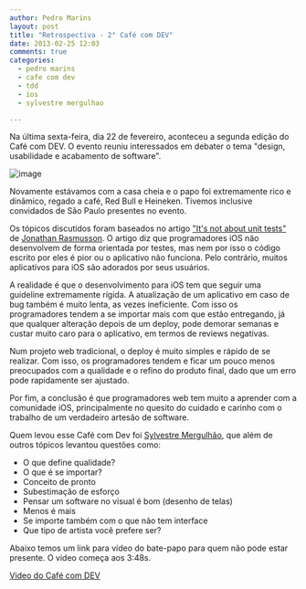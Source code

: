 ```yaml
---
author: Pedro Marins
layout: post
title: "Retrospectiva - 2° Café com DEV"
date: 2013-02-25 12:03
comments: true
categories:
  - pedro marins
  - cafe com dev
  - tdd
  - ios
  - sylvestre mergulhao

---
```


Na última sexta-feira, dia 22 de fevereiro, aconteceu a segunda edição do Café com DEV. O evento reuniu interessados em debater o tema "design, usabilidade e acabamento de software".
<!--more-->

![image](/blog/images/posts/2-cafe-com-dev.jpg)

Novamente estávamos com a casa cheia e o papo foi extremamente rico e dinâmico, regado a café, Red Bull e Heineken. Tivemos inclusive convidados de São Paulo presentes no evento.

Os tópicos discutidos foram baseados no artigo ["It's not about unit tests"][post] de [Jonathan Rasmusson][jr]. O artigo diz que programadores iOS não desenvolvem de forma orientada por testes, mas nem por isso o código escrito por eles é pior ou o aplicativo não funciona. Pelo contrário, muitos aplicativos para iOS são adorados por seus usuários.

A realidade é que o desenvolvimento para iOS tem que seguir uma guideline extremamente rígida. A atualização de um aplicativo em caso de bug também é muito lenta, as vezes ineficiente. Com isso os programadores tendem a se importar mais com que estão entregando, já que qualquer alteração depois de um deploy, pode demorar semanas e custar muito caro para o aplicativo, em termos de reviews negativas.

Num projeto web tradicional, o deploy é muito simples e rápido de se realizar. Com isso, os programadores tendem e ficar um pouco menos preocupados com a qualidade e o refino do produto final, dado que um erro pode rapidamente ser ajustado.

Por fim, a conclusão é que programadores web tem muito a aprender com a comunidade iOS, principalmente no quesito do cuidado e carinho com o trabalho de um verdadeiro artesão de software.

Quem levou esse Café com Dev foi [Sylvestre Mergulhão][mergulha], que além de outros tópicos levantou questões como:

 - O que define qualidade?
 - O que é se importar?
 - Conceito de pronto
 - Subestimação de esforço
 - Pensar um software no visual é bom (desenho de telas)
 - Menos é mais
 - Se importe também com o que não tem interface
 - Que tipo de artista você prefere ser?

Abaixo temos um link para vídeo do bate-papo para quem não pode estar presente. O video começa aos 3:48s.

[Video do Café com DEV][twitcam]

[mergulha]: http://mergulhao.info/
[post]: http://agilewarrior.wordpress.com/2012/10/06/its-not-about-the-unit-tests/
[jr]: http://agilewarrior.wordpress.com/
[twitcam]: http://twitcam.livestream.com/dwwho
